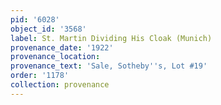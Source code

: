 ```yaml
---
pid: '6028'
object_id: '3568'
label: St. Martin Dividing His Cloak (Munich)
provenance_date: '1922'
provenance_location:
provenance_text: 'Sale, Sotheby''s, Lot #19'
order: '1178'
collection: provenance
---
```


